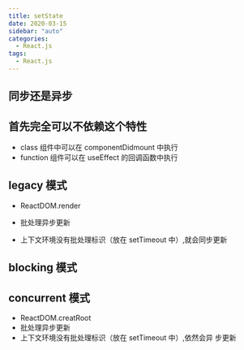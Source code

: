 ```yaml
---
title: setState
date: 2020-03-15
sidebar: "auto"
categories:
  - React.js
tags:
  - React.js
---
```


## 同步还是异步

## 首先完全可以不依赖这个特性

- class 组件中可以在 componentDidmount 中执行
- function 组件可以在 useEffect 的回调函数中执行

## legacy 模式

- ReactDOM.render

- 批处理异步更新
- 上下文环境没有批处理标识（放在 setTimeout 中）,就会同步更新

## blocking 模式

## concurrent 模式

- ReactDOM.creatRoot
- 批处理异步更新
- 上下文环境没有批处理标识（放在 setTimeout 中）,依然会异 步更新
